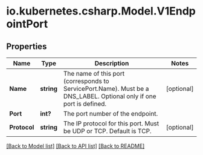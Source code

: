 # io.kubernetes.csharp.Model.V1EndpointPort
## Properties

Name | Type | Description | Notes
------------ | ------------- | ------------- | -------------
**Name** | **string** | The name of this port (corresponds to ServicePort.Name). Must be a DNS_LABEL. Optional only if one port is defined. | [optional] 
**Port** | **int?** | The port number of the endpoint. | 
**Protocol** | **string** | The IP protocol for this port. Must be UDP or TCP. Default is TCP. | [optional] 

[[Back to Model list]](../README.md#documentation-for-models) [[Back to API list]](../README.md#documentation-for-api-endpoints) [[Back to README]](../README.md)

